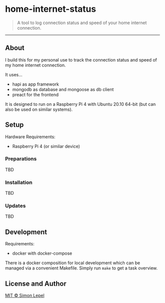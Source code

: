 # home-internet-status

> A tool to log connection status and speed of your home internet connection.

---

## About

I build this for my personal use to track the connection status and speed of my
home internet connection.

It uses...

- hapi as app framework
- mongodb as database and mongoose as db client
- preact for the frontend

It is designed to run on a Raspberry Pi 4 with Ubuntu 20.10 64-bit (but can also
be used on similar systems).

## Setup

Hardware Requirements:

- Raspberry Pi 4 (or similar device)

### Preparations

TBD

### Installation

TBD

### Updates

TBD

## Development

Requirements:

- docker with docker-compose

There is a docker composition for local development which can be managed via a
convenient Makefile. Simply run `make` to get a task overview.

## License and Author

[MIT &copy; Simon Lepel](http://simbo.mit-license.org/)
